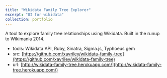 ```yaml
---
title: "Wikidata Family Tree Explorer"
excerpt: "UI for wikidata"
collection: portfolio
---
```


A tool to explore family tree relationships using Wikidata. Built in the runup to Wikimania 2014.

  * tools: Wikidata API, Ruby, Sinatra, Sigma.js, Typhoeus gem
  * src: [https://github.com/xavriley/wikidata-family-tree](https://github.com/xavriley/wikidata-family-tree)
  * url: [http://wikidata-family-tree.herokuapp.com/](http://wikidata-family-tree.herokuapp.com/)


